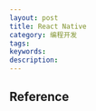 ```yaml
---
layout: post
title: React Native
category: 编程开发
tags: 
keywords: 
description: 
---
```


## Reference

